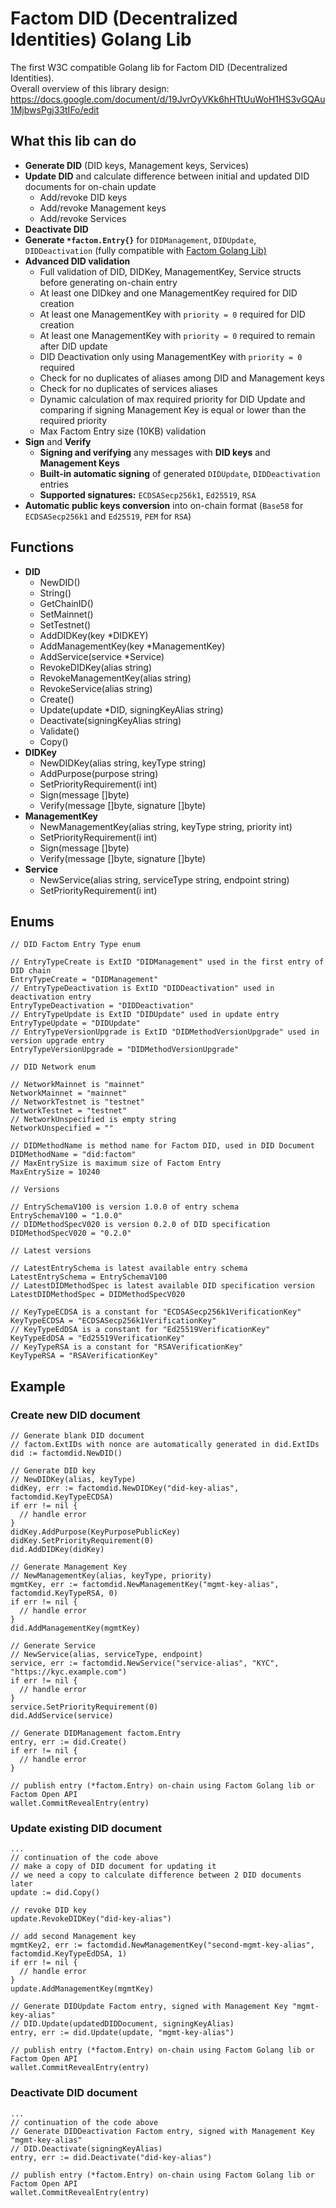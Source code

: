 # Factom DID (Decentralized Identities) Golang Lib
The first W3C compatible Golang lib for Factom DID (Decentralized Identities).<br />
Overall overview of this library design:
https://docs.google.com/document/d/19JvrOyVKk6hHTtUuWoH1HS3vGQAu1MjbwsPgj33tIFo/edit

## What this lib can do

* **Generate DID** (DID keys, Management keys, Services)
* **Update DID** and calculate difference between initial and updated DID documents for on-chain update
  * Add/revoke DID keys
  * Add/revoke Management keys
  * Add/revoke Services
* **Deactivate DID**
* **Generate `*factom.Entry{}`** for `DIDManagement`, `DIDUpdate`, `DIDDeactivation` (fully compatible with <a href="https://github.com/FactomProject/factom">Factom Golang Lib)</a>
* **Advanced DID validation**
  * Full validation of DID, DIDKey, ManagementKey, Service structs before generating on-chain entry
  * At least one DIDkey and one ManagementKey required for DID creation
  * At least one ManagementKey with `priority = 0` required for DID creation
  * At least one ManagementKey with `priority = 0` required to remain after DID update
  * DID Deactivation only using ManagementKey with `priority = 0` required
  * Check for no duplicates of aliases among DID and Management keys
  * Check for no duplicates of services aliases
  * Dynamic calculation of max required priority for DID Update and comparing if signing Management Key is equal or lower than the required priority
  * Max Factom Entry size (10KB) validation
* **Sign** and **Verify**
  * **Signing and verifying** any messages with **DID keys** and **Management Keys**
  * **Built-in automatic signing** of generated `DIDUpdate`, `DIDDeactivation` entries
  * **Supported signatures:** `ECDSASecp256k1`, `Ed25519`, `RSA`
* **Automatic public keys conversion** into on-chain format (`Base58` for `ECDSASecp256k1` and `Ed25519`, `PEM` for `RSA`)

## Functions

* **DID**
  * NewDID()
  * String()
  * GetChainID()
  * SetMainnet()
  * SetTestnet()
  * AddDIDKey(key *DIDKEY)
  * AddManagementKey(key *ManagementKey)
  * AddService(service *Service)
  * RevokeDIDKey(alias string)
  * RevokeManagementKey(alias string)
  * RevokeService(alias string)
  * Create()
  * Update(update *DID, signingKeyAlias string)
  * Deactivate(signingKeyAlias string)
  * Validate()
  * Copy()
* **DIDKey**
  * NewDIDKey(alias string, keyType string)
  * AddPurpose(purpose string)
  * SetPriorityRequirement(i int)
  * Sign(message []byte)
  * Verify(message []byte, signature []byte)
* **ManagementKey**
  * NewManagementKey(alias string, keyType string, priority int)
  * SetPriorityRequirement(i int)
  * Sign(message []byte)
  * Verify(message []byte, signature []byte)
* **Service**
  * NewService(alias string, serviceType string, endpoint string)
  * SetPriorityRequirement(i int)

## Enums
```golang
// DID Factom Entry Type enum

// EntryTypeCreate is ExtID "DIDManagement" used in the first entry of DID chain
EntryTypeCreate = "DIDManagement"
// EntryTypeDeactivation is ExtID "DIDDeactivation" used in deactivation entry
EntryTypeDeactivation = "DIDDeactivation"
// EntryTypeUpdate is ExtID "DIDUpdate" used in update entry
EntryTypeUpdate = "DIDUpdate"
// EntryTypeVersionUpgrade is ExtID "DIDMethodVersionUpgrade" used in version upgrade entry
EntryTypeVersionUpgrade = "DIDMethodVersionUpgrade"

// DID Network enum

// NetworkMainnet is "mainnet"
NetworkMainnet = "mainnet"
// NetworkTestnet is "testnet"
NetworkTestnet = "testnet"
// NetworkUnspecified is empty string
NetworkUnspecified = ""

// DIDMethodName is method name for Factom DID, used in DID Document
DIDMethodName = "did:factom"
// MaxEntrySize is maximum size of Factom Entry
MaxEntrySize = 10240

// Versions

// EntrySchemaV100 is version 1.0.0 of entry schema
EntrySchemaV100 = "1.0.0"
// DIDMethodSpecV020 is version 0.2.0 of DID specification
DIDMethodSpecV020 = "0.2.0"

// Latest versions

// LatestEntrySchema is latest available entry schema
LatestEntrySchema = EntrySchemaV100
// LatestDIDMethodSpec is latest available DID specification version
LatestDIDMethodSpec = DIDMethodSpecV020

// KeyTypeECDSA is a constant for "ECDSASecp256k1VerificationKey"
KeyTypeECDSA = "ECDSASecp256k1VerificationKey"
// KeyTypeEdDSA is a constant for "Ed25519VerificationKey"
KeyTypeEdDSA = "Ed25519VerificationKey"
// KeyTypeRSA is a constant for "RSAVerificationKey"
KeyTypeRSA = "RSAVerificationKey"
```

## Example

### Create new DID document
```golang
// Generate blank DID document
// factom.ExtIDs with nonce are automatically generated in did.ExtIDs
did := factomdid.NewDID()

// Generate DID key
// NewDIDKey(alias, keyType)
didKey, err := factomdid.NewDIDKey("did-key-alias", factomdid.KeyTypeECDSA)
if err != nil {
  // handle error
}
didKey.AddPurpose(KeyPurposePublicKey)
didKey.SetPriorityRequirement(0)
did.AddDIDKey(didKey)

// Generate Management Key
// NewManagementKey(alias, keyType, priority)
mgmtKey, err := factomdid.NewManagementKey("mgmt-key-alias", factomdid.KeyTypeRSA, 0)
if err != nil {
  // handle error
}
did.AddManagementKey(mgmtKey)

// Generate Service
// NewService(alias, serviceType, endpoint)
service, err := factomdid.NewService("service-alias", "KYC", "https://kyc.example.com")
if err != nil {
  // handle error
}
service.SetPriorityRequirement(0)
did.AddService(service)

// Generate DIDManagement factom.Entry
entry, err := did.Create()
if err != nil {
  // handle error
}

// publish entry (*factom.Entry) on-chain using Factom Golang lib or Factom Open API
wallet.CommitRevealEntry(entry)
```

### Update existing DID document
```golang
...
// continuation of the code above
// make a copy of DID document for updating it
// we need a copy to calculate difference between 2 DID documents later
update := did.Copy()

// revoke DID key
update.RevokeDIDKey("did-key-alias")

// add second Management key
mgmtKey2, err := factomdid.NewManagementKey("second-mgmt-key-alias", factomdid.KeyTypeEdDSA, 1)
if err != nil {
  // handle error
}
update.AddManagementKey(mgmtKey)

// Generate DIDUpdate Factom entry, signed with Management Key "mgmt-key-alias"
// DID.Update(updatedDIDDocument, signingKeyAlias)
entry, err := did.Update(update, "mgmt-key-alias")

// publish entry (*factom.Entry) on-chain using Factom Golang lib or Factom Open API
wallet.CommitRevealEntry(entry)
```

### Deactivate DID document
```golang
...
// continuation of the code above
// Generate DIDDeactivation Factom entry, signed with Management Key "mgmt-key-alias"
// DID.Deactivate(signingKeyAlias)
entry, err := did.Deactivate("did-key-alias")

// publish entry (*factom.Entry) on-chain using Factom Golang lib or Factom Open API
wallet.CommitRevealEntry(entry)
```
